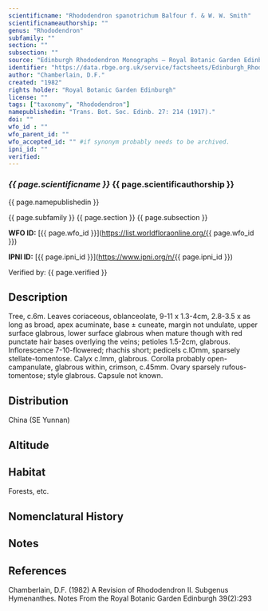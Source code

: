 ```yaml
---
scientificname: "Rhododendron spanotrichum Balfour f. & W. W. Smith"
scientificnameauthorship: ""
genus: "Rhododendron"
subfamily: ""
section: ""
subsection: ""
source: "Edinburgh Rhododendron Monographs – Royal Botanic Garden Edinburgh"
identifier: "https://data.rbge.org.uk/service/factsheets/Edinburgh_Rhododendron_Monographs.xhtml"
author: "Chamberlain, D.F."
created: "1982"
rights holder: "Royal Botanic Garden Edinburgh"
license: ""
tags: ["taxonomy", "Rhododendron"]
namepublishedin: "Trans. Bot. Soc. Edinb. 27: 214 (1917)."
doi: ""
wfo_id : ""
wfo_parent_id: ""
wfo_accepted_id: "" #if synonym probably needs to be archived.                      
ipni_id: ""
verified:
---
```

### _{{ page.scientificname }}_ {{ page.scientificauthorship }}
 {{ page.namepublishedin }}

{{ page.subfamily }} {{ page.section }} {{ page.subsection }}

**WFO ID:** [{{ page.wfo_id }}](https://list.worldfloraonline.org/{{ page.wfo_id }})

**IPNI ID:** [{{ page.ipni_id }}](https://www.ipni.org/n/{{ page.ipni_id }})

Verified by: {{ page.verified }}



## Description
Tree, c.6m. Leaves coriaceous, oblanceolate, 9-11 x 1.3-4cm, 2.8-3.5 x as long as broad, apex acuminate, base ± cuneate, margin not undulate, upper surface glabrous, lower surface glabrous when mature though with red punctate hair bases overlying the veins; petioles 1.5-2cm, glabrous. Inflorescence 7-10-flowered; rhachis short; pedicels c.lOmm, sparsely stellate-tomentose. Calyx c.lmm, glabrous. Corolla probably open-campanulate, glabrous within, crimson, c.45mm. Ovary sparsely rufous-tomentose; style glabrous. Capsule not known.

## Distribution
China (SE Yunnan)

## Altitude


## Habitat
Forests, etc.

## Nomenclatural History

                       
## Notes


## References

Chamberlain, D.F. (1982) A Revision of Rhododendron II. Subgenus Hymenanthes. Notes From the Royal Botanic Garden Edinburgh 39(2):293
